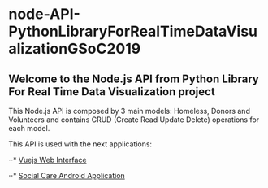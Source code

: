 # node-API-PythonLibraryForRealTimeDataVisualizationGSoC2019

## __Welcome to the Node.js API from Python Library For Real Time Data Visualization project__



<p>This Node.js API is composed by 3 main models: Homeless, Donors and Volunteers and contains CRUD (Create Read Update Delete) operations for each model.</p>

<p>This API is used with the next applications:</p>

 ⋅⋅* [Vuejs Web Interface](https://github.com/LiquidGalaxyLAB/Python-library-for-real-time-data-visualization----Web-Interface)
 
 ⋅⋅* [Social Care Android Application](https://github.com/LiquidGalaxyLAB/Python-library-for-real-time-data-visualization--SocialCare-Android-App)
